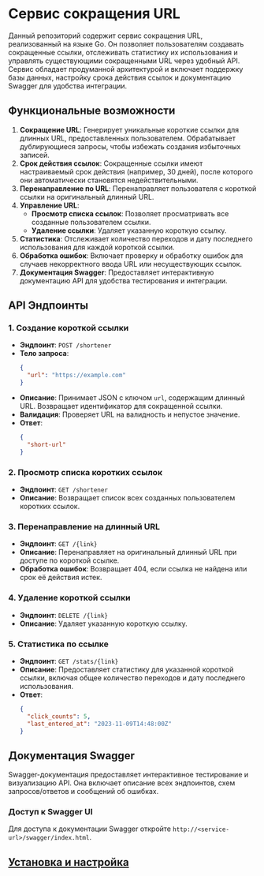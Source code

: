 # Сервис сокращения URL

Данный репозиторий содержит сервис сокращения URL, реализованный на языке Go. Он позволяет пользователям создавать сокращенные ссылки, отслеживать статистику их использования и управлять существующими сокращенными URL через удобный API. Сервис обладает продуманной архитектурой и включает поддержку базы данных, настройку срока действия ссылок и документацию Swagger для удобства интеграции.

## Функциональные возможности

1. **Сокращение URL**: Генерирует уникальные короткие ссылки для длинных URL, предоставленных пользователем. Обрабатывает дублирующиеся запросы, чтобы избежать создания избыточных записей.
2. **Срок действия ссылок**: Сокращенные ссылки имеют настраиваемый срок действия (например, 30 дней), после которого они автоматически становятся недействительными.
3. **Перенаправление по URL**: Перенаправляет пользователя с короткой ссылки на оригинальный длинный URL.
4. **Управление URL**:
   - **Просмотр списка ссылок**: Позволяет просматривать все созданные пользователем ссылки.
   - **Удаление ссылки**: Удаляет указанную короткую ссылку.
5. **Статистика**: Отслеживает количество переходов и дату последнего использования для каждой короткой ссылки.
6. **Обработка ошибок**: Включает проверку и обработку ошибок для случаев некорректного ввода URL или несуществующих ссылок.
7. **Документация Swagger**: Предоставляет интерактивную документацию API для удобства тестирования и интеграции.

## API Эндпоинты

### 1. Создание короткой ссылки

- **Эндпоинт**: `POST /shortener`
- **Тело запроса**:
  ```json
  {
    "url": "https://example.com"
  }
  ```
- **Описание**: Принимает JSON с ключом `url`, содержащим длинный URL. Возвращает идентификатор для сокращенной ссылки.
- **Валидация**: Проверяет URL на валидность и непустое значение.
- **Ответ**:
  ```json
  {
    "short-url"
  }
  ```

### 2. Просмотр списка коротких ссылок

- **Эндпоинт**: `GET /shortener`
- **Описание**: Возвращает список всех созданных пользователем коротких ссылок.

### 3. Перенаправление на длинный URL

- **Эндпоинт**: `GET /{link}`
- **Описание**: Перенаправляет на оригинальный длинный URL при доступе по короткой ссылке.
- **Обработка ошибок**: Возвращает 404, если ссылка не найдена или срок её действия истек.

### 4. Удаление короткой ссылки

- **Эндпоинт**: `DELETE /{link}`
- **Описание**: Удаляет указанную короткую ссылку.

### 5. Статистика по ссылке

- **Эндпоинт**: `GET /stats/{link}`
- **Описание**: Предоставляет статистику для указанной короткой ссылки, включая общее количество переходов и дату последнего использования.
- **Ответ**:
  ```json
  {
    "click_counts": 5,
    "last_entered_at": "2023-11-09T14:48:00Z"
  }
  ```

## Документация Swagger

Swagger-документация предоставляет интерактивное тестирование и визуализацию API. Она включает описание всех эндпоинтов, схем запросов/ответов и сообщений об ошибках.

### Доступ к Swagger UI

Для доступа к документации Swagger откройте `http://<service-url>/swagger/index.html`.

## [Установка и настройка](https://github.com/Tr8ch/url-shortener/DEVELOPMENT.md)
